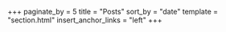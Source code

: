 +++
paginate_by = 5
title = "Posts"
sort_by = "date"
template = "section.html"
insert_anchor_links = "left"
+++
